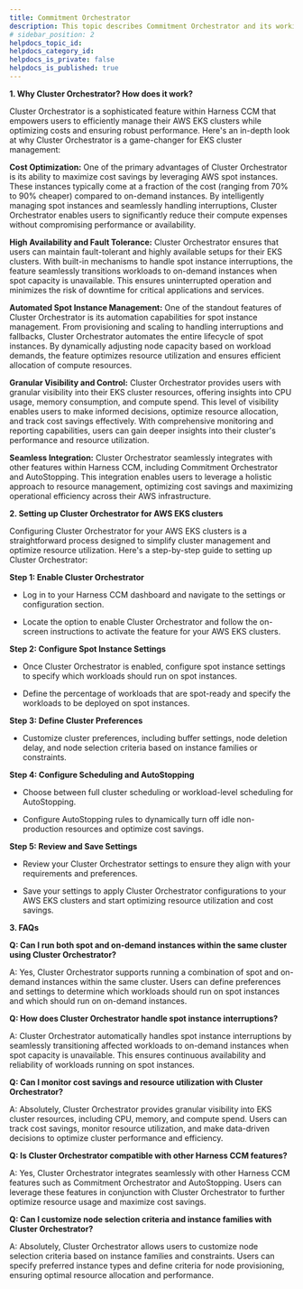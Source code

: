 ```yaml
---
title: Commitment Orchestrator
description: This topic describes Commitment Orchestrator and its working.
# sidebar_position: 2
helpdocs_topic_id: 
helpdocs_category_id: 
helpdocs_is_private: false
helpdocs_is_published: true
---
```


**1. Why Cluster Orchestrator? How does it work?**

Cluster Orchestrator is a sophisticated feature within Harness CCM that empowers users to efficiently manage their AWS EKS clusters while optimizing costs and ensuring robust performance. Here's an in-depth look at why Cluster Orchestrator is a game-changer for EKS cluster management:

**Cost Optimization:** One of the primary advantages of Cluster Orchestrator is its ability to maximize cost savings by leveraging AWS spot instances. These instances typically come at a fraction of the cost (ranging from 70% to 90% cheaper) compared to on-demand instances. By intelligently managing spot instances and seamlessly handling interruptions, Cluster Orchestrator enables users to significantly reduce their compute expenses without compromising performance or availability.

**High Availability and Fault Tolerance:** Cluster Orchestrator ensures that users can maintain fault-tolerant and highly available setups for their EKS clusters. With built-in mechanisms to handle spot instance interruptions, the feature seamlessly transitions workloads to on-demand instances when spot capacity is unavailable. This ensures uninterrupted operation and minimizes the risk of downtime for critical applications and services.

**Automated Spot Instance Management:** One of the standout features of Cluster Orchestrator is its automation capabilities for spot instance management. From provisioning and scaling to handling interruptions and fallbacks, Cluster Orchestrator automates the entire lifecycle of spot instances. By dynamically adjusting node capacity based on workload demands, the feature optimizes resource utilization and ensures efficient allocation of compute resources.

**Granular Visibility and Control:** Cluster Orchestrator provides users with granular visibility into their EKS cluster resources, offering insights into CPU usage, memory consumption, and compute spend. This level of visibility enables users to make informed decisions, optimize resource allocation, and track cost savings effectively. With comprehensive monitoring and reporting capabilities, users can gain deeper insights into their cluster's performance and resource utilization.

**Seamless Integration:** Cluster Orchestrator seamlessly integrates with other features within Harness CCM, including Commitment Orchestrator and AutoStopping. This integration enables users to leverage a holistic approach to resource management, optimizing cost savings and maximizing operational efficiency across their AWS infrastructure.

**2. Setting up Cluster Orchestrator for AWS EKS clusters**

Configuring Cluster Orchestrator for your AWS EKS clusters is a straightforward process designed to simplify cluster management and optimize resource utilization. Here's a step-by-step guide to setting up Cluster Orchestrator:

**Step 1: Enable Cluster Orchestrator**

- Log in to your Harness CCM dashboard and navigate to the settings or configuration section.

- Locate the option to enable Cluster Orchestrator and follow the on-screen instructions to activate the feature for your AWS EKS clusters.

**Step 2: Configure Spot Instance Settings**

- Once Cluster Orchestrator is enabled, configure spot instance settings to specify which workloads should run on spot instances.

- Define the percentage of workloads that are spot-ready and specify the workloads to be deployed on spot instances.

**Step 3: Define Cluster Preferences**

- Customize cluster preferences, including buffer settings, node deletion delay, and node selection criteria based on instance families or constraints.

**Step 4: Configure Scheduling and AutoStopping**

- Choose between full cluster scheduling or workload-level scheduling for AutoStopping.

- Configure AutoStopping rules to dynamically turn off idle non-production resources and optimize cost savings.

**Step 5: Review and Save Settings**

- Review your Cluster Orchestrator settings to ensure they align with your requirements and preferences.

- Save your settings to apply Cluster Orchestrator configurations to your AWS EKS clusters and start optimizing resource utilization and cost savings.

**3. FAQs**

**Q: Can I run both spot and on-demand instances within the same cluster using Cluster Orchestrator?**

A: Yes, Cluster Orchestrator supports running a combination of spot and on-demand instances within the same cluster. Users can define preferences and settings to determine which workloads should run on spot instances and which should run on on-demand instances.

**Q: How does Cluster Orchestrator handle spot instance interruptions?**

A: Cluster Orchestrator automatically handles spot instance interruptions by seamlessly transitioning affected workloads to on-demand instances when spot capacity is unavailable. This ensures continuous availability and reliability of workloads running on spot instances.

**Q: Can I monitor cost savings and resource utilization with Cluster Orchestrator?**

A: Absolutely, Cluster Orchestrator provides granular visibility into EKS cluster resources, including CPU, memory, and compute spend. Users can track cost savings, monitor resource utilization, and make data-driven decisions to optimize cluster performance and efficiency.

**Q: Is Cluster Orchestrator compatible with other Harness CCM features?**

A: Yes, Cluster Orchestrator integrates seamlessly with other Harness CCM features such as Commitment Orchestrator and AutoStopping. Users can leverage these features in conjunction with Cluster Orchestrator to further optimize resource usage and maximize cost savings.

**Q: Can I customize node selection criteria and instance families with Cluster Orchestrator?**

A: Absolutely, Cluster Orchestrator allows users to customize node selection criteria based on instance families and constraints. Users can specify preferred instance types and define criteria for node provisioning, ensuring optimal resource allocation and performance.
